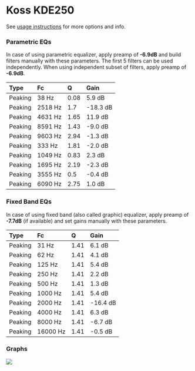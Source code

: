 # Koss KDE250
See [usage instructions](https://github.com/jaakkopasanen/AutoEq#usage) for more options and info.

### Parametric EQs
In case of using parametric equalizer, apply preamp of **-6.9dB** and build filters manually
with these parameters. The first 5 filters can be used independently.
When using independent subset of filters, apply preamp of **-6.9dB**.

| Type    | Fc      |    Q | Gain     |
|:--------|:--------|:-----|:---------|
| Peaking | 38 Hz   | 0.08 | 5.9 dB   |
| Peaking | 2518 Hz | 1.7  | -18.3 dB |
| Peaking | 4631 Hz | 1.65 | 11.9 dB  |
| Peaking | 8591 Hz | 1.43 | -9.0 dB  |
| Peaking | 9603 Hz | 2.94 | -1.3 dB  |
| Peaking | 333 Hz  | 1.81 | -2.0 dB  |
| Peaking | 1049 Hz | 0.83 | 2.3 dB   |
| Peaking | 1695 Hz | 2.19 | -2.3 dB  |
| Peaking | 3555 Hz | 0.5  | -0.4 dB  |
| Peaking | 6090 Hz | 2.75 | 1.0 dB   |

### Fixed Band EQs
In case of using fixed band (also called graphic) equalizer, apply preamp of **-7.7dB**
(if available) and set gains manually with these parameters.

| Type    | Fc       |    Q | Gain     |
|:--------|:---------|:-----|:---------|
| Peaking | 31 Hz    | 1.41 | 6.1 dB   |
| Peaking | 62 Hz    | 1.41 | 4.1 dB   |
| Peaking | 125 Hz   | 1.41 | 5.4 dB   |
| Peaking | 250 Hz   | 1.41 | 2.2 dB   |
| Peaking | 500 Hz   | 1.41 | 1.3 dB   |
| Peaking | 1000 Hz  | 1.41 | 5.4 dB   |
| Peaking | 2000 Hz  | 1.41 | -16.4 dB |
| Peaking | 4000 Hz  | 1.41 | 6.3 dB   |
| Peaking | 8000 Hz  | 1.41 | -6.7 dB  |
| Peaking | 16000 Hz | 1.41 | -0.5 dB  |

### Graphs
![](https://raw.githubusercontent.com/jaakkopasanen/AutoEq/master/results/headphonecom/sbaf-serious/Koss%20KDE250/Koss%20KDE250.png)